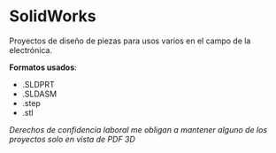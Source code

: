 # SolidWorks <br>

Proyectos de diseño de piezas para usos varios en el campo de la electrónica.<br>

<b>Formatos usados</b>: 
<ul>
<li>.SLDPRT</li>
<li>.SLDASM</li>
<li>.step</li>
<li>.stl</li>
</ul>

<i>Derechos de confidencia laboral me obligan a mantener alguno de los proyectos solo en vista de PDF 3D</i>
